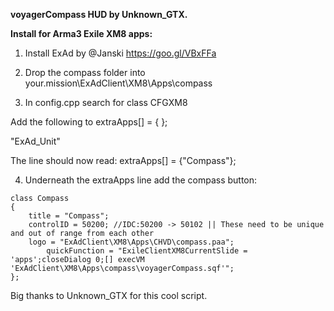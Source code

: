 **voyagerCompass HUD by Unknown_GTX.**

**Install for Arma3 Exile XM8 apps:**

1. Install ExAd by @Janski https://goo.gl/VBxFFa

2. Drop the compass folder into your.mission\ExAdClient\XM8\Apps\compass
   
3. In config.cpp search for class CFGXM8

Add the following to extraApps[] = { };

"ExAd_Unit" 

The line should now read:  extraApps[] = {"Compass"};

4. Underneath the extraApps line add the compass button:
```
class Compass 
{
	title = "Compass";
	controlID = 50200; //IDC:50200 -> 50102 || These need to be unique and out of range from each other
	logo = "ExAdClient\XM8\Apps\CHVD\compass.paa";
        quickFunction = "ExileClientXM8CurrentSlide = 'apps';closeDialog 0;[] execVM 'ExAdClient\XM8\Apps\compass\voyagerCompass.sqf'";
};		
```

Big thanks to Unknown_GTX for this cool script.
